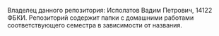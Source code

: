 Владелец данного репозитория: Исполатов Вадим Петрович, 14122 ФБКИ.
Репозиторий содержит папки с домашними работами соответствующего семестра в зависимости от названия.